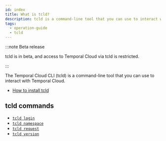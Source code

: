 ```yaml
---
id: index
title: What is tcld?
description: tcld is a command-line tool that you can use to interact with Temporal Cloud.
tags:
  - operation-guide
  - tcld
---
```


:::note Beta release

tcld is in beta, and access to Temporal Cloud via tcld is restricted.

:::

The Temporal Cloud CLI (tcld) is a command-line tool that you can use to interact with Temporal Cloud.

- [How to install tcld](/cloud/tcld/how-to-install-tcld)

## tcld commands

- [`tcld login`](/cloud/tcld/login)
- [`tcld namespace`](/cloud/tcld/namespace)
- [`tcld request`](/cloud/tcld/request)
- [`tcld version`](/cloud/tcld/version)
